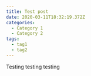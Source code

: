```yaml
---
title: Test post
date: 2020-03-11T18:32:19.372Z
categories: 
  - Category 1
  - Category 2
tags:
  - tag1
  - tag2
---
```

Testing testing testing